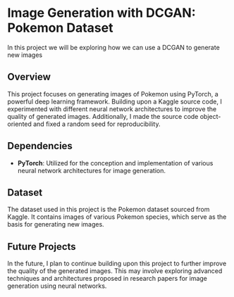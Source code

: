 # Image Generation with DCGAN: Pokemon Dataset
 In this project we will be exploring how we can use a DCGAN to generate new images

## Overview

This project focuses on generating images of Pokemon using PyTorch, a powerful deep learning framework. Building upon a Kaggle source code, I experimented with different neural network architectures to improve the quality of generated images. Additionally, I made the source code object-oriented and fixed a random seed for reproducibility.

## Dependencies

- **PyTorch**: Utilized for the conception and implementation of various neural network architectures for image generation.

## Dataset

The dataset used in this project is the Pokemon dataset sourced from Kaggle. It contains images of various Pokemon species, which serve as the basis for generating new images.

## Future Projects

In the future, I plan to continue building upon this project to further improve the quality of the generated images. This may involve exploring advanced techniques and architectures proposed in research papers for image generation using neural networks.
